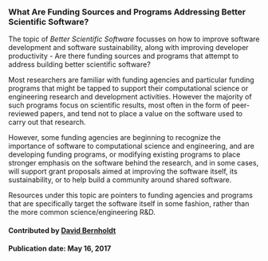 ### What Are Funding Sources and Programs Addressing Better Scientific Software?
The topic of *Better Scientific Software* focusses on how to improve software development and software sustainability, along with improving developer productivity - Are there funding sources and programs that attempt to address building better scientific software?

Most researchers are familiar with funding agencies and particular funding programs that might be tapped to support their computational science or engineering research and development activities.  However the majority of such programs focus on scientific results, most often in the form of peer-reviewed papers, and tend not to place a value on the software used to carry out that research.

However, some funding agencies are beginning to recognize the importance of software to computational science and engineering, and are developing funding programs, or modifying existing programs to place stronger emphasis on the software behind the research, and in some cases, will support grant proposals aimed at improving the software itself, its sustainability, or to help build a community around shared software.

Resources under this topic are pointers to funding agencies and programs that are specifically target the software itself in some fashion, rather than the more common science/engineering R&D.

#### Contributed by [David Bernholdt](https://github.com/bernhold)

#### Publication date: May 16, 2017

<!---
Publish: yes
Pinned: yes
Categories: collaboration
Topics: funding sources and programs
Tags:
Level: 0
Prerequisites: none
Aggregate: none
--->
